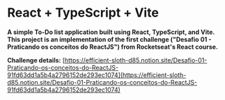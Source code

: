 # React + TypeScript + Vite

**A simple To-Do list application built using React, TypeScript, and Vite. This project is an implementation of the first challenge ("Desafio 01 - Praticando os conceitos do ReactJS") from Rocketseat's React course.**

**Challenge details:** [https://efficient-sloth-d85.notion.site/Desafio-01-Praticando-os-conceitos-do-ReactJS-91fd63dd1a5b4a2796152de293ec1074](https://efficient-sloth-d85.notion.site/Desafio-01-Praticando-os-conceitos-do-ReactJS-91fd63dd1a5b4a2796152de293ec1074)

